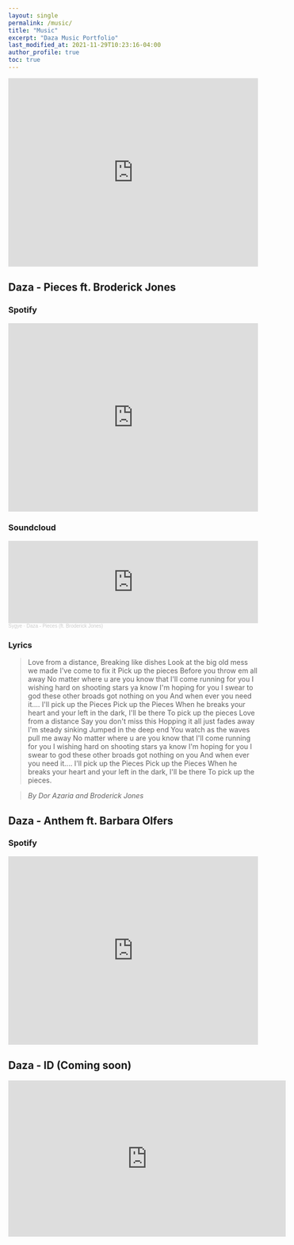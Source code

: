```yaml
---
layout: single
permalink: /music/
title: "Music"
excerpt: "Daza Music Portfolio"
last_modified_at: 2021-11-29T10:23:16-04:00
author_profile: true
toc: true
---
```


<iframe src="https://open.spotify.com/embed/artist/55v13S1YDCGX3klIXn8UIN?utm_source=generator&theme=0" width="100%" height="380" frameBorder="0" allowfullscreen="" allow="autoplay; clipboard-write; encrypted-media; fullscreen; picture-in-picture"></iframe>

## Daza - Pieces ft. Broderick Jones

### Spotify

<iframe src="https://open.spotify.com/embed/track/1tHKKgoVZqvGtU53iZPjhY?utm_source=generator&theme=0" width="100%" height="380" frameBorder="0" allowfullscreen="" allow="autoplay; clipboard-write; encrypted-media; fullscreen; picture-in-picture"></iframe>

### Soundcloud

<iframe width="100%" height="166" scrolling="no" frameborder="no" allow="autoplay" src="https://w.soundcloud.com/player/?url=https%3A//api.soundcloud.com/tracks/296837992&color=%23000000&auto_play=false&hide_related=false&show_comments=true&show_user=true&show_reposts=false&show_teaser=true"></iframe><div style="font-size: 10px; color: #cccccc;line-break: anywhere;word-break: normal;overflow: hidden;white-space: nowrap;text-overflow: ellipsis; font-family: Interstate,Lucida Grande,Lucida Sans Unicode,Lucida Sans,Garuda,Verdana,Tahoma,sans-serif;font-weight: 100;"><a href="https://soundcloud.com/sygye" title="Sygye" target="_blank" style="color: #cccccc; text-decoration: none;">Sygye</a> · <a href="https://soundcloud.com/sygye/pieces" title="Daza - Pieces (ft. Broderick Jones)" target="_blank" style="color: #cccccc; text-decoration: none;">Daza - Pieces (ft. Broderick Jones)</a></div>

### Lyrics

> Love from a distance, Breaking like dishes Look at the big old mess we made I've come to fix it Pick up the pieces
Before you throw em all away No matter where u are you know that I'll come running for you I wishing hard on shooting stars ya know I'm hoping for you I swear to god these other broads got nothing on you And when ever you need it.... I'll pick up the Pieces Pick up the Pieces When he breaks your heart and your left in the dark, I'll be there To pick up the pieces Love from a distance Say you don't miss this Hopping it all just fades away I'm steady sinking Jumped in the deep end You watch as the waves pull me away No matter where u are you know that I'll come running for you I wishing hard on shooting stars ya know I'm hoping for you I swear to god these other broads got nothing on you And when ever you need it.... I'll pick up the Pieces Pick up the Pieces When he breaks your heart and your left in the dark, I'll be there To pick up the pieces.  

> <cite>By Dor Azaria and Broderick Jones</cite>


## Daza - Anthem ft. Barbara Olfers

### Spotify

<iframe src="https://open.spotify.com/embed/track/0wNjKFEScHMcULQFbGRPb9?utm_source=generator&theme=0" width="100%" height="380" frameBorder="0" allowfullscreen="" allow="autoplay; clipboard-write; encrypted-media; fullscreen; picture-in-picture"></iframe>

## Daza - ID (Coming soon)

<iframe width="560" height="315" src="https://www.youtube.com/embed/1YsDVYfAR6k" title="YouTube video player" frameborder="0" allow="accelerometer; autoplay; clipboard-write; encrypted-media; gyroscope; picture-in-picture" allowfullscreen></iframe>
